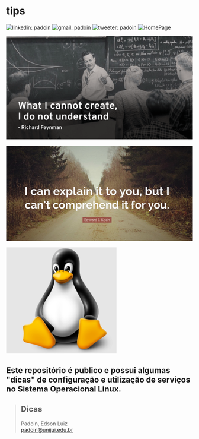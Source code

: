 # tips


[![linkedin: padoin](https://img.shields.io/badge/-LinkedIn-%230077B5)](https://www.linkedin.com/in/padoin/)
[![gmail: padoin](https://img.shields.io/badge/Gmail-D14836)](mailto:padoin.edson@gmail.com)
[![tweeter: padoin](https://img.shields.io/twitter/url?logo=Twitter&style=social)](https://twitter.com/padoinedson)
[![HomePage](https://img.shields.io/badge/home-padoin.com-green)](http://www.padoin.com.br)

 <!--
[![tweeter: padoin](https://img.shields.io/twitter/url?logo=Twitter&style=social&url=https%3A%2F%2Ftwitter.com%2Fpadoinedson)](https://twitter.com/padoinedson)
 -->


![tips](feynman.png)

![tips](edward.png)

![tips](pin.png)

[//]: # (<img src="https:..">)

<!--
    this is a comment.
-->



## Este repositório é publico e possui algumas "dicas" de configuração e utilização de serviços no Sistema Operacional Linux.

> ## Dicas 
> Padoin, Edson Luiz  
> padoin@unijui.edu.br


